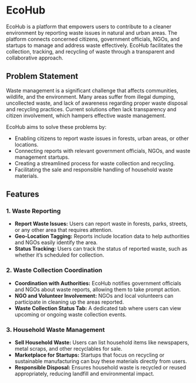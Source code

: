 
# EcoHub

EcoHub is a platform that empowers users to contribute to a cleaner environment by reporting waste issues in natural and urban areas. The platform connects concerned citizens, government officials, NGOs, and startups to manage and address waste effectively. EcoHub facilitates the collection, tracking, and recycling of waste through a transparent and collaborative approach.

## Problem Statement

Waste management is a significant challenge that affects communities, wildlife, and the environment. Many areas suffer from illegal dumping, uncollected waste, and lack of awareness regarding proper waste disposal and recycling practices. Current solutions often lack transparency and citizen involvement, which hampers effective waste management.

EcoHub aims to solve these problems by:

- Enabling citizens to report waste issues in forests, urban areas, or other locations.
- Connecting reports with relevant government officials, NGOs, and waste management startups.
- Creating a streamlined process for waste collection and recycling.
- Facilitating the sale and responsible handling of household waste materials.

## Features

### 1. Waste Reporting
- **Report Waste Issues:** Users can report waste in forests, parks, streets, or any other area that requires attention.
- **Geo-Location Tagging:** Reports include location data to help authorities and NGOs easily identify the area.
- **Status Tracking:** Users can track the status of reported waste, such as whether it’s scheduled for collection.

### 2. Waste Collection Coordination
- **Coordination with Authorities:** EcoHub notifies government officials and NGOs about waste reports, allowing them to take prompt action.
- **NGO and Volunteer Involvement:** NGOs and local volunteers can participate in cleaning up the areas reported.
- **Waste Collection Status Tab:** A dedicated tab where users can view upcoming or ongoing waste collection events.

### 3. Household Waste Management
- **Sell Household Waste:** Users can list household items like newspapers, metal scraps, and other recyclables for sale.
- **Marketplace for Startups:** Startups that focus on recycling or sustainable manufacturing can buy these materials directly from users.
- **Responsible Disposal:** Ensures household waste is recycled or reused appropriately, reducing landfill and environmental impact.
